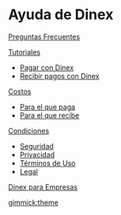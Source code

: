 # Ayuda de Dinex  

[Preguntas Frecuentes](faq.md)    

[Tutoriales]()  

  * [Pagar con Dinex](cuenta-pagador.md)  
  * [Recibir pagos con Dinex](cuenta-receptor.md)  
  
[Costos]()  

  * [Para el que paga](cuenta-pagador-precio.md)     
  * [Para el que recibe](cuenta-receptor-precio.md)     

[Condiciones]()  

  * [Seguridad](seguridad.md)      
  * [Privacidad](privacidad.md)    
  * [Términos de Uso](eula.md)  
  * [Legal](legal.md)       

[Dinex para Empresas](empresas.md)   


[gimmick:theme](flatly)   

